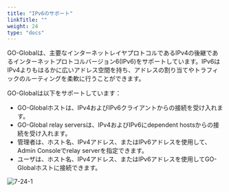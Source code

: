 ```yaml
---
title: "IPv6のサポート"
linkTitle: ""
weight: 24
type: "docs"
---
```

GO-Globalは、主要なインターネットレイヤプロトコルであるIPv4の後継であるインターネットプロトコルバージョン6(IPv6)をサポートしています。IPv6はIPv4よりもはるかに広いアドレス空間を持ち、アドレスの割り当てやトラフィックのルーティングを柔軟に行うことができます。

GO-Globalは以下をサポートしています：

* GO-Globalホストは、IPv4およびIPv6クライアントからの接続を受け入れます。
* GO-Global relay serversは、IPv4およびIPv6にdependent hostsからの接続を受け入れます。
* 管理者は、ホスト名、IPv4アドレス、またはIPv6アドレスを使用して、Admin Consoleでrelay serverを指定できます。
* ユーザは、ホスト名、IPv4アドレス、またはIPv6アドレスを使用してGO-Globalホストに接続できます。

![7-24-1](/img/7-24-1.png) 
